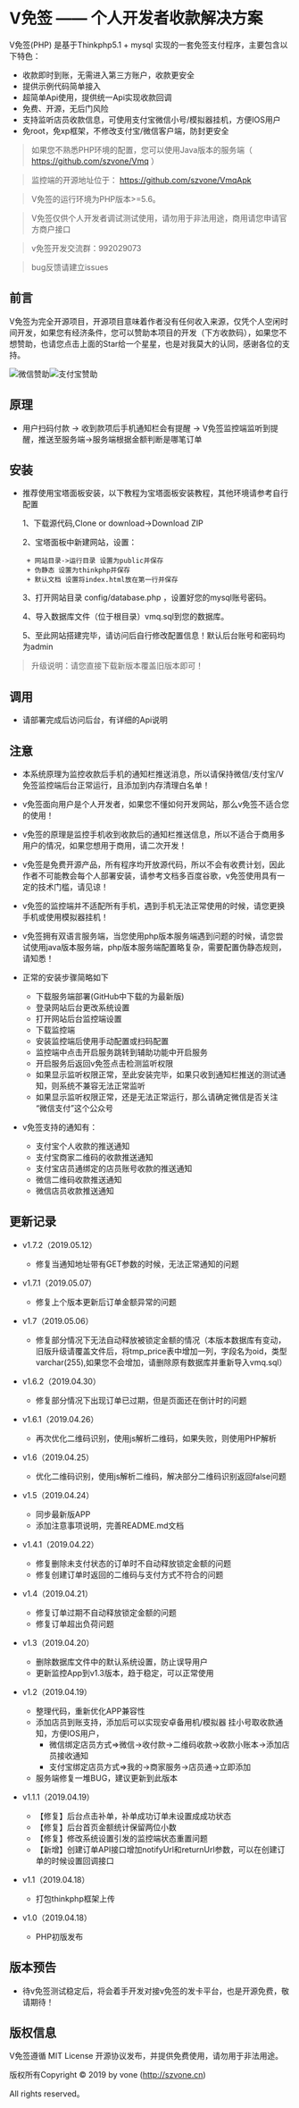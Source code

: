
V免签  —— 个人开发者收款解决方案
===============



V免签(PHP) 是基于Thinkphp5.1 + mysql 实现的一套免签支付程序，主要包含以下特色：

 + 收款即时到账，无需进入第三方账户，收款更安全
 + 提供示例代码简单接入
 + 超简单Api使用，提供统一Api实现收款回调
 + 免费、开源，无后门风险
 + 支持监听店员收款信息，可使用支付宝微信小号/模拟器挂机，方便IOS用户
 + 免root，免xp框架，不修改支付宝/微信客户端，防封更安全
 
> 如果您不熟悉PHP环境的配置，您可以使用Java版本的服务端（ https://github.com/szvone/Vmq ）

> 监控端的开源地址位于： https://github.com/szvone/VmqApk

> V免签的运行环境为PHP版本>=5.6。

> V免签仅供个人开发者调试测试使用，请勿用于非法用途，商用请您申请官方商户接口

> v免签开发交流群：992029073

> bug反馈请建立issues


## 前言


V免签为完全开源项目，开源项目意味着作者没有任何收入来源，仅凭个人空闲时间开发，如果您有经济条件，您可以赞助本项目的开发（下方收款码），如果您不想赞助，也请您点击上面的Star给一个星星，也是对我莫大的认同，感谢各位的支持。

![微信赞助](wx.jpg)![支付宝赞助](zfb.jpg)

## 原理
+ 用户扫码付款 -> 收到款项后手机通知栏会有提醒 -> V免签监控端监听到提醒，推送至服务端->服务端根据金额判断是哪笔订单

## 安装
 + 推荐使用宝塔面板安装，以下教程为宝塔面板安装教程，其他环境请参考自行配置

    1、下载源代码,Clone or download->Download ZIP
    
    2、宝塔面板中新建网站，设置：
        
        + 网站目录->运行目录 设置为public并保存
        + 伪静态 设置为thinkphp并保存
        + 默认文档 设置将index.html放在第一行并保存
    
    3、打开网站目录 config/database.php ，设置好您的mysql账号密码。
    
    4、导入数据库文件（位于根目录）vmq.sql到您的数据库。
    
    5、至此网站搭建完毕，请访问后自行修改配置信息！默认后台账号和密码均为admin


 > 升级说明：请您直接下载新版本覆盖旧版本即可！
 
 
## 调用

 + 请部署完成后访问后台，有详细的Api说明
 
 
## 注意

  + 本系统原理为监控收款后手机的通知栏推送消息，所以请保持微信/支付宝/V免签监控端后台正常运行，且添加到内存清理白名单！

  + v免签面向用户是个人开发者，如果您不懂如何开发网站，那么v免签不适合您的使用！
  
  + v免签的原理是监控手机收到收款后的通知栏推送信息，所以不适合于商用多用户的情况，如果您想用于商用，请二次开发！
  
  + v免签是免费开源产品，所有程序均开放源代码，所以不会有收费计划，因此作者不可能教会每个人部署安装，请参考文档多百度谷歌，v免签使用具有一定的技术门槛，请见谅！
  
  + v免签的监控端并不适配所有手机，遇到手机无法正常使用的时候，请您更换手机或使用模拟器挂机！
  
  + v免签拥有双语言服务端，当您使用php版本服务端遇到问题的时候，请您尝试使用java版本服务端，php版本服务端配置略复杂，需要配置伪静态规则，请知悉！

  + 正常的安装步骤简略如下
    + 下载服务端部署(GitHub中下载的为最新版)
    + 登录网站后台更改系统设置
    + 打开网站后台监控端设置
    + 下载监控端
    + 安装监控端后使用手动配置或扫码配置
    + 监控端中点击开启服务跳转到辅助功能中开启服务
    + 开启服务后返回v免签点击检测监听权限
    + 如果显示监听权限正常，至此安装完毕，如果只收到通知栏推送的测试通知，则系统不兼容无法正常监听
    + 如果显示监听权限正常，还是无法正常运行，那么请确定微信是否关注 “微信支付”这个公众号
    
    
  + v免签支持的通知有：
    + 支付宝个人收款的推送通知
    + 支付宝商家二维码的收款推送通知
    + 支付宝店员通绑定的店员账号收款的推送通知
    + 微信二维码收款推送通知
    + 微信店员收款推送通知
           
## 更新记录

 + v1.7.2（2019.05.12）
    + 修复当通知地址带有GET参数的时候，无法正常通知的问题
    
 + v1.7.1（2019.05.07）
    + 修复上个版本更新后订单金额异常的问题

 + v1.7（2019.05.06）
    + 修复部分情况下无法自动释放被锁定金额的情况（本版本数据库有变动，旧版升级请覆盖文件后，将tmp_price表中增加一列，字段名为oid，类型varchar(255),如果您不会增加，请删除原有数据库并重新导入vmq.sql）

 + v1.6.2（2019.04.30）
    + 修复部分情况下出现订单已过期，但是页面还在倒计时的问题

 + v1.6.1（2019.04.26）
    + 再次优化二维码识别，使用js解析二维码，如果失败，则使用PHP解析
    
 + v1.6（2019.04.25）
    + 优化二维码识别，使用js解析二维码，解决部分二维码识别返回false问题 
    
 + v1.5（2019.04.24）
    + 同步最新版APP
    + 添加注意事项说明，完善README.md文档

 + v1.4.1（2019.04.22）
    + 修复删除未支付状态的订单时不自动释放锁定金额的问题
    + 修复创建订单时返回的二维码与支付方式不符合的问题

 + v1.4（2019.04.21）
    + 修复订单过期不自动释放锁定金额的问题
    + 修复订单超出负荷问题
      
 + v1.3（2019.04.20）
    + 删除数据库文件中的默认系统设置，防止误导用户
    + 更新监控App到v1.3版本，趋于稳定，可以正常使用
      
 + v1.2（2019.04.19）
    + 整理代码，重新优化APP兼容性
    + 添加店员到账支持，添加后可以实现安卓备用机/模拟器 挂小号取收款通知，方便IOS用户，
       + 微信绑定店员方式=>微信->收付款->二维码收款->收款小账本->添加店员接收通知
       + 支付宝绑定店员方式=>我的->商家服务->店员通->立即添加
    + 服务端修复一堆BUG，建议更新到此版本
   
 + v1.1.1（2019.04.19） 
   + 【修复】后台点击补单，补单成功订单未设置成成功状态
   + 【修复】后台首页金额统计保留两位小数
   + 【修复】修改系统设置引发的监控端状态重置问题
   + 【新增】创建订单API接口增加notifyUrl和returnUrl参数，可以在创建订单的时候设置回调接口
   
 + v1.1（2019.04.18） 
   + 打包thinkphp框架上传
   
 + v1.0（2019.04.18） 
   + PHP初版发布

## 版本预告

+ 待v免签测试稳定后，将会着手开发对接v免签的发卡平台，也是开源免费，敬请期待！

## 版权信息

V免签遵循 MIT License 开源协议发布，并提供免费使用，请勿用于非法用途。


版权所有Copyright © 2019 by vone (http://szvone.cn)

All rights reserved。

